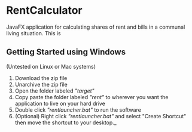 # RentCalculator
JavaFX application for calculating shares of rent and bills in a communal living situation. This is

## Getting Started using Windows
(Untested on Linux or Mac systems) 

1. Download the zip file
2. Unarchive the zip file
3. Open the folder labeled *"target"*
4. Copy paste the folder labeled *"rent"* to wherever you want the application to live on your hard drive
5. Double click *"rentlauncher.bat"* to run the software
6. (Optional) Right click *"rentlauncher.bat"* and select "Create Shortcut" then move the shortcut to your desktop._
